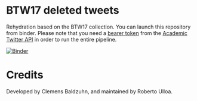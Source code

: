 # BTW17 deleted tweets

Rehydration based on the BTW17 collection. You can launch this repository from binder. Please note that you need a [bearer token](https://developer.twitter.com/en/docs/authentication/oauth-2-0/bearer-tokens) from the [Academic Twitter API](https://developer.twitter.com/en/products/twitter-api/academic-research) in order to run the entire pipeline.


[![Binder](https://mybinder.org/badge_logo.svg)](https://notebooks.binder.org/v2/gh/gesiscss/btw17_deleted_tweets/HEAD)


# Credits

Developed by Clemens Baldzuhn, and maintained by Roberto Ulloa.

